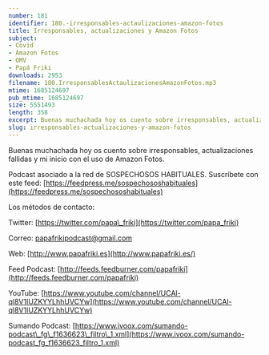 ```yaml
---
number: 181
identifier: 180.-irresponsables-actaulizaciones-amazon-fotos
title: Irresponsables, actualizaciones y Amazon Fotos
subject:
- Covid
- Amazon Fotos
- OMV
- Papá Friki
downloads: 2953
filename: 180.IrresponsablesActaulizacionesAmazonFotos.mp3
mtime: 1685124697
pub_mtime: 1685124697
size: 5551493
length: 358
excerpt: Buenas muchachada hoy os cuento sobre irresponsables, actualizaciones fallidas y mi inicio con el uso de Amazon Fotos
slug: irresponsables-actualizaciones-y-amazon-fotos
---
```

Buenas muchachada hoy os cuento sobre irresponsables, actualizaciones fallidas y mi inicio con el uso de Amazon Fotos.

Podcast asociado a la red de SOSPECHOSOS HABITUALES. Suscríbete con este feed: [https://feedpress.me/sospechososhabituales](https://feedpress.me/sospechososhabituales)

Los métodos de contacto:

Twitter: [https://twitter.com/papa\_friki](https://twitter.com/papa_friki)

Correo: [papafrikipodcast@gmail.com](https://archive.org/details/papafrikipodast@gmail.com)

Web: [http://www.papafriki.es](http://www.papafriki.es/)

Feed Podcast: [http://feeds.feedburner.com/papafriki](http://feeds.feedburner.com/papafriki)

YouTube: [https://www.youtube.com/channel/UCAl-ql8V1IUZKYYLhhUVCYw](https://www.youtube.com/channel/UCAl-ql8V1IUZKYYLhhUVCYw)

Sumando Podcast: [https://www.ivoox.com/sumando-podcast\_fg\_f1636623\_filtro\_1.xml](https://www.ivoox.com/sumando-podcast_fg_f1636623_filtro_1.xml)